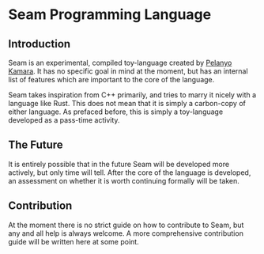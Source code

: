 # Seam Programming Language

## Introduction
Seam is an experimental, compiled toy-language created by [Pelanyo Kamara](https://github.com/MathematicalDessert). It has no specific goal in mind at the moment, but has an internal list of features which are important to the core of the language.

Seam takes inspiration from C++ primarily, and tries to marry it nicely with a language like Rust. This does not mean that it is simply a carbon-copy of either language. As prefaced before, this is simply a toy-language developed as a pass-time activity.

## The Future
It is entirely possible that in the future Seam will be developed more actively, but only time will tell. After the core of the language is developed, an assessment on whether it is worth continuing formally will be taken.

## Contribution
At the moment there is no strict guide on how to contribute to Seam, but any and all help is always welcome. A more comprehensive contribution guide will be written here at some point.